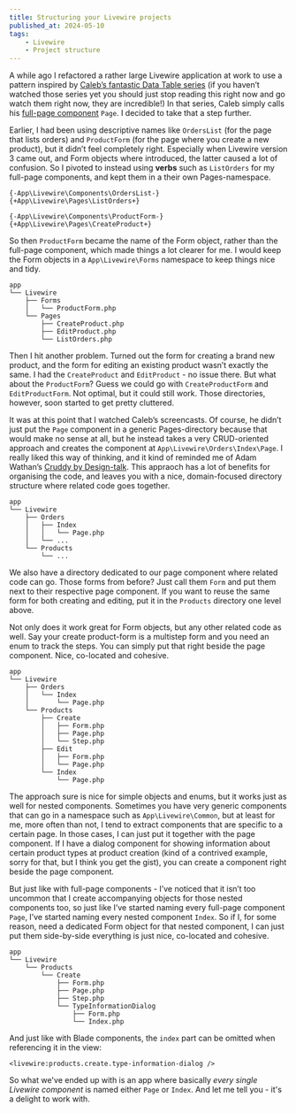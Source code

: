 ```yaml
---
title: Structuring your Livewire projects
published_at: 2024-05-10
tags:
    - Livewire
    - Project structure
---
```


A while ago I refactored a rather large Livewire application at work to use a pattern inspired by
[Caleb’s fantastic Data Table series](https://livewire.laravel.com/screencast/data-tables/teaser)
(if you haven’t watched those series yet you should just stop reading this right now and go watch
them right now, they are incredible!) In that series, Caleb simply calls his
[full-page component](https://livewire.laravel.com/docs/components#full-page-components) `Page`. I
decided to take that a step further.

Earlier, I had been using descriptive names like `OrdersList` (for the page that lists orders) and
`ProductForm` (for the page where you create a new product), but it didn’t feel completely right.
Especially when Livewire version 3 came out, and Form objects where introduced, the latter caused a
lot of confusion. So I pivoted to instead using **verbs** such as `ListOrders` for my full-page
components, and kept them in a their own Pages-namespace.

```php{1}
{-App\Livewire\Components\OrdersList-}
{+App\Livewire\Pages\ListOrders+}

{-App\Livewire\Components\ProductForm-}
{+App\Livewire\Pages\CreateProduct+}
```

So then `ProductForm` became the name of the Form object, rather than the full-page component, which
made things a lot clearer for me. I would keep the Form objects in a `App\Livewire\Forms` namespace
to keep things nice and tidy.

```
app
└── Livewire
    ├── Forms
    │   └── ProductForm.php
    └── Pages
        ├── CreateProduct.php
        ├── EditProduct.php
        └── ListOrders.php
```

Then I hit another problem. Turned out the form for creating a brand new product, and the form for
editing an existing product wasn’t exactly the same. I had the `CreateProduct` and `EditProduct` -
no issue there. But what about the `ProductForm`? Guess we could go with `CreateProductForm` and
`EditProductForm`. Not optimal, but it could still work. Those directories, however, soon started to
get pretty cluttered.

It was at this point that I watched Caleb’s screencasts. Of course, he didn’t just put the `Page`
component in a generic Pages-directory because that would make no sense at all, but he instead takes
a very CRUD-oriented approach and creates the component at `App\Livewire\Orders\Index\Page`. I
really liked this way of thinking, and it kind of reminded me of Adam Wathan’s
[Cruddy by Design-talk](https://www.youtube.com/watch?v=MF0jFKvS4SI). This appraoch has a lot of
benefits for organising the code, and leaves you with a nice, domain-focused directory structure
where related code goes together.

```
app
└── Livewire
    ├── Orders
    │   ├── Index
    │   │   └── Page.php
    │   └── ...
    └── Products
        └── ...
```

We also have a directory dedicated to our page component where related code can go. Those forms from
before? Just call them `Form` and put them next to their respective page component. If you want to
reuse the same form for both creating and editing, put it in the `Products` directory one level
above.

Not only does it work great for Form objects, but any other related code as well. Say your create
product-form is a multistep form and you need an enum to track the steps. You can simply put that
right beside the page component. Nice, co-located and cohesive.

```
app
└── Livewire
    ├── Orders
    │   └── Index
    │       └── Page.php
    └── Products
        ├── Create
        │   ├── Form.php
        │   ├── Page.php
        │   └── Step.php
        ├── Edit
        │   ├── Form.php
        │   └── Page.php
        └── Index
            └── Page.php
```

The approach sure is nice for simple objects and enums, but it works just as well for nested
components. Sometimes you have very generic components that can go in a namespace such as
`App\Livewire\Common`, but at least for me, more often than not, I tend to extract components that
are specific to a certain page. In those cases, I can just put it together with the page component.
If I have a dialog component for showing information about certain product types at product creation
(kind of a contrived example, sorry for that, but I think you get the gist), you can create a
component right beside the page component.

But just like with full-page components - I’ve noticed that it isn’t too uncommon that I create
accompanying objects for those nested components too, so just like I’ve started naming every
full-page component `Page`, I’ve started naming every nested component `Index`. So if I, for some
reason, need a dedicated Form object for that nested component, I can just put them side-by-side
everything is just nice, co-located and cohesive.

```
app
└── Livewire
    └── Products
        └── Create
            ├── Form.php
            ├── Page.php
            ├── Step.php
            └── TypeInformationDialog
                ├── Form.php
                └── Index.php
```

And just like with Blade components, the `index` part can be omitted when referencing
it in the view:

```
<livewire:products.create.type-information-dialog />
```

So what we've ended up with is an app where basically _every single Livewire component_ is named
either `Page` or `Index`. And let me tell you - it's a delight to work with.
